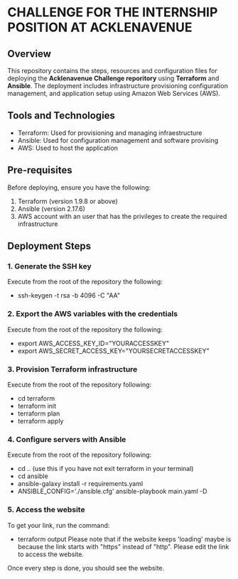 #  CHALLENGE FOR THE INTERNSHIP POSITION AT ACKLENAVENUE

## Overview
This repository contains the steps, resources and configuration files for deploying the **Acklenavenue Challenge reporitory** using **Terraform** and **Ansible**. The deployment includes infrastructure provisioning configuration management, and application setup using Amazon Web Services (AWS).

## Tools and Technologies
- Terraform: Used for provisioning and managing infraestructure
- Ansible: Used for configuration management and software provising
- AWS: Used to host the application

## Pre-requisites
Before deploying, ensure you have the following:
1. Terraform (version 1.9.8 or above)
2. Ansible (version 2.17.6)
3. AWS account with an user that has the privileges to create the required infrastructure

## Deployment Steps
### 1. Generate the SSH key
Execute from the root of the repository the following:
- ssh-keygen -t rsa -b 4096 -C "AA"

### 2. Export the AWS variables with the credentials
Execute from the root of the repository the following:
- export AWS_ACCESS_KEY_ID="YOURACCESSKEY"
- export AWS_SECRET_ACCESS_KEY="YOURSECRETACCESSKEY"

### 3.  Provision Terraform infrastructure
Execute from the root of the repository following:
- cd terraform
- terraform init
- terraform plan
- terraform apply

### 4. Configure servers with Ansible
Execute from the root of the repository following:
- cd .. (use this if you have not exit terraform in your terminal)
- cd ansible
- ansible-galaxy install -r requirements.yaml
- ANSIBLE_CONFIG='./ansible.cfg' ansible-playbook main.yaml -D

### 5. Access the website
To get your link, run the command:
- terraform output
Please note that if the website keeps 'loading' maybe is because the link starts with "https" instead of "http". Please edit the link to access the website.

Once every step is done, you should see the website.
